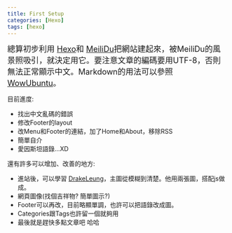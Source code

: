 ```yaml
---
title: First Setup
categories: [Hexo]
tags: [hexo]
---
```

<font size="4"> 總算初步利用 [Hexo](https://hexo.io/)和 [MeiliDu](https://github.com/HoverBaum/meilidu-hexo)把網站建起來，被MeiliDu的風景照吸引，就決定用它。要注意文章的編碼要用UTF-8，否則無法正常顯示中文。Markdown的用法可以參照 [WowUbuntu](http://wowubuntu.com/markdown/)。</font>

目前進度:
* 找出中文亂碼的錯誤
* 修改Footer的layout
* 改Menu和Footer的連結，加了Home和About，移除RSS
* 簡單自介
* 愛因斯坦語錄...XD 

還有許多可以增加、改善的地方:
* 進站後，可以學習 [DrakeLeung](http://lyyourc.com/)，主圖從模糊到清楚。他用兩張圖，搭配js做成。
* 網頁圖像(找個吉祥物? 簡單圖示?)
* Footer可以再改，目前略顯單調，也許可以把語錄改成圖。
* Categories跟Tags也許留一個就夠用
* 最後就是趕快多點文章吧 哈哈
